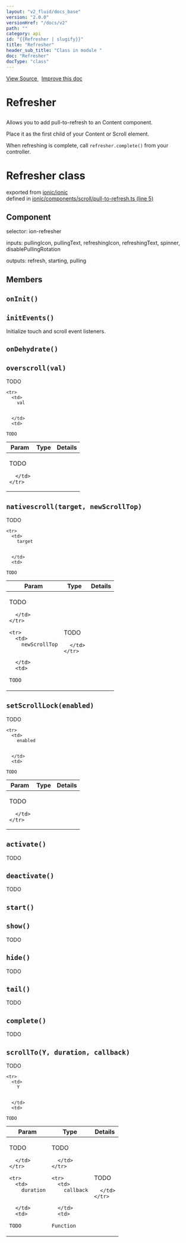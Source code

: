 ```yaml
---
layout: "v2_fluid/docs_base"
version: "2.0.0"
versionHref: "/docs/v2"
path: ""
category: api
id: "{{Refresher | slugify}}"
title: "Refresher"
header_sub_title: "Class in module "
doc: "Refresher"
docType: "class"
---
```



<div class="improve-docs">
  <a href='http://github.com/driftyco/ionic2/tree/master/ionic/components/scroll/pull-to-refresh.ts#L4'>
    View Source
  </a>
  &nbsp;
  <a href='http://github.com/driftyco/ionic2/edit/master/ionic/components/scroll/pull-to-refresh.ts#L4'>
    Improve this doc
  </a>
</div>




<h1 class="api-title">

  Refresher



</h1>





<p>Allows you to add pull-to-refresh to an Content component.</p>
<p>Place it as the first child of your Content or Scroll element.</p>
<p>When refreshing is complete, call <code>refresher.complete()</code> from your controller.</p>


<h1 class="class export">Refresher <span class="type">class</span></h1>
<p class="module">exported from <a href='undefined'>ionic/ionic</a><br/>
defined in <a href="https://github.com/driftyco/ionic2/tree/master/ionic/components/scroll/pull-to-refresh.ts#L5-L421">ionic/components/scroll/pull-to-refresh.ts (line 5)</a>
</p>
<h2>Component</h2>
  <span>selector: ion-refresher</span>

  <span>inputs: pullingIcon, pullingText, refreshingIcon, refreshingText, spinner, disablePullingRotation</span>

  <span>outputs: refresh, starting, pulling</span>


## Members

<div id="onInit"></div>
<h2>
  <code>onInit()</code>

</h2>












<div id="initEvents"></div>
<h2>
  <code>initEvents()</code>

</h2>

Initialize touch and scroll event listeners.











<div id="onDehydrate"></div>
<h2>
  <code>onDehydrate()</code>

</h2>












<div id="overscroll"></div>
<h2>
  <code>overscroll(val)</code>

</h2>

TODO



<table class="table" style="margin:0;">
  <thead>
    <tr>
      <th>Param</th>
      <th>Type</th>
      <th>Details</th>
    </tr>
  </thead>
  <tbody>
    
    <tr>
      <td>
        val
        
        
      </td>
      <td>
        
  <code>TODO</code>
      </td>
      <td>
        <p>TODO</p>

        
      </td>
    </tr>
    
  </tbody>
</table>









<div id="nativescroll"></div>
<h2>
  <code>nativescroll(target, newScrollTop)</code>

</h2>

TODO



<table class="table" style="margin:0;">
  <thead>
    <tr>
      <th>Param</th>
      <th>Type</th>
      <th>Details</th>
    </tr>
  </thead>
  <tbody>
    
    <tr>
      <td>
        target
        
        
      </td>
      <td>
        
  <code>TODO</code>
      </td>
      <td>
        <p>TODO</p>

        
      </td>
    </tr>
    
    <tr>
      <td>
        newScrollTop
        
        
      </td>
      <td>
        
  <code>TODO</code>
      </td>
      <td>
        <p>TODO</p>

        
      </td>
    </tr>
    
  </tbody>
</table>









<div id="setScrollLock"></div>
<h2>
  <code>setScrollLock(enabled)</code>

</h2>

TODO



<table class="table" style="margin:0;">
  <thead>
    <tr>
      <th>Param</th>
      <th>Type</th>
      <th>Details</th>
    </tr>
  </thead>
  <tbody>
    
    <tr>
      <td>
        enabled
        
        
      </td>
      <td>
        
  <code>TODO</code>
      </td>
      <td>
        <p>TODO</p>

        
      </td>
    </tr>
    
  </tbody>
</table>









<div id="activate"></div>
<h2>
  <code>activate()</code>

</h2>

TODO











<div id="deactivate"></div>
<h2>
  <code>deactivate()</code>

</h2>

TODO











<div id="start"></div>
<h2>
  <code>start()</code>

</h2>












<div id="show"></div>
<h2>
  <code>show()</code>

</h2>

TODO











<div id="hide"></div>
<h2>
  <code>hide()</code>

</h2>

TODO











<div id="tail"></div>
<h2>
  <code>tail()</code>

</h2>

TODO











<div id="complete"></div>
<h2>
  <code>complete()</code>

</h2>

TODO











<div id="scrollTo"></div>
<h2>
  <code>scrollTo(Y, duration, callback)</code>

</h2>

TODO



<table class="table" style="margin:0;">
  <thead>
    <tr>
      <th>Param</th>
      <th>Type</th>
      <th>Details</th>
    </tr>
  </thead>
  <tbody>
    
    <tr>
      <td>
        Y
        
        
      </td>
      <td>
        
  <code>TODO</code>
      </td>
      <td>
        <p>TODO</p>

        
      </td>
    </tr>
    
    <tr>
      <td>
        duration
        
        
      </td>
      <td>
        
  <code>TODO</code>
      </td>
      <td>
        <p>TODO</p>

        
      </td>
    </tr>
    
    <tr>
      <td>
        callback
        
        
      </td>
      <td>
        
  <code>Function</code>
      </td>
      <td>
        <p>TODO</p>

        
      </td>
    </tr>
    
  </tbody>
</table>









